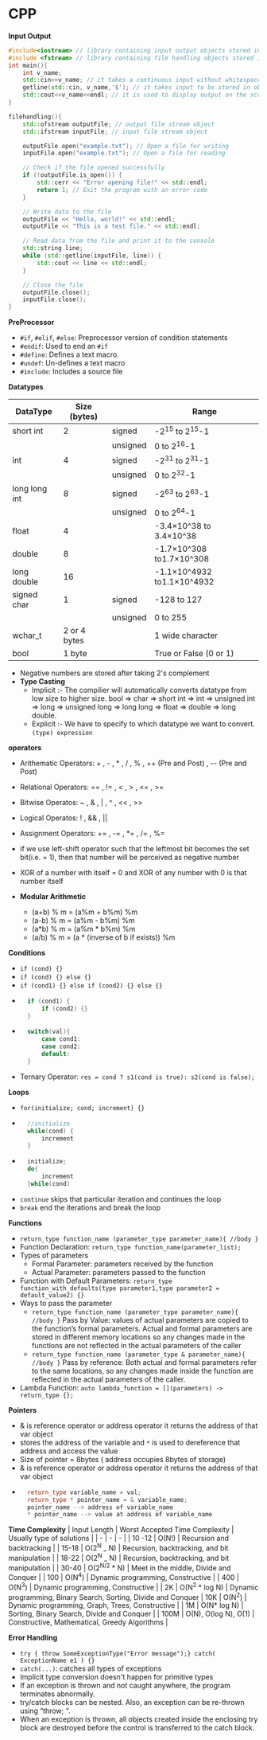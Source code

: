 # CPP

**Input Output**

```c++
#include<iostream> // library containing input output objects stored inside the namespace 'std'
#include <fstream> // library containing file handling objects stored inside the namespace 'std'
int main(){
    int v_name;
    std::cin>>v_name; // it takes a continuous input without whitespace, '\t', '\n'.
    getline(std::cin, v_name,'$'); // it takes input to be stored in object v_name and '$' acts as a custom delimeter.
    std::cout<<v_name<<endl; // it is used to display output on the screen, endl is used to move to next line
}

filehandling(){
    std::ofstream outputFile; // output file stream object
    std::ifstream inputFile; // input file stream object

    outputFile.open("example.txt"); // Open a file for writing
    inputFile.open("example.txt"); // Open a file for reading

    // Check if the file opened successfully
    if (!outputFile.is_open()) {
        std::cerr << "Error opening file!" << std::endl;
        return 1; // Exit the program with an error code
    }

    // Write data to the file
    outputFile << "Hello, world!" << std::endl;
    outputFile << "This is a test file." << std::endl;

    // Read data from the file and print it to the console
    std::string line;
    while (std::getline(inputFile, line)) {
        std::cout << line << std::endl;
    }

    // Close the file
    outputFile.close();
    inputFile.close();
}
```

**PreProcessor**

-   `#if`, `#elif`, `#else`: Preprocessor version of condition statements
-   `#endif`: Used to end an `#if`
-   `#define`: Defines a text macro.
-   `#undef`: Un-defines a text macro
-   `#include`: Includes a source file

**Datatypes**

| DataType      | Size (bytes) |          | Range                               |
| ------------- | ------------ | -------- | ----------------------------------- |
| short int     | 2            | signed   | -2<sup>15</sup> to 2<sup>15</sup>-1 |
|               |              | unsigned | 0 to 2<sup>16</sup>-1               |
| int           | 4            | signed   | -2<sup>31</sup> to 2<sup>31</sup>-1 |
|               |              | unsigned | 0 to 2<sup>32</sup>-1               |
| long long int | 8            | signed   | -2<sup>63</sup> to 2<sup>63</sup>-1 |
|               |              | unsigned | 0 to 2<sup>64</sup>-1               |
| float         | 4            |          | -3.4×10^38 to 3.4×10^38             |
| double        | 8            |          | -1.7×10^308 to1.7×10^308            |
| long double   | 16           |          | -1.1×10^4932 to1.1×10^4932          |
| signed char   | 1            | signed   | -128 to 127                         |
|               |              | unsigned | 0 to 255                            |
| wchar_t       | 2 or 4 bytes |          | 1 wide character                    |
| bool          | 1 byte       |          | True or False (0 or 1)              |

-   Negative numbers are stored after taking 2's complement
-   **Type Casting**
    -   Implicit :- The compilier will automatically converts datatype from low size to higher size. bool => char => short int => int => unsigned int => long => unsigned long => long long => float => double => long double.
    -   Explicit :- We have to specify to which datatype we want to convert. `(type) expression`

**operators**

-   Arithematic Operators: + , - , \* , / , % , ++ (Pre and Post) , -- (Pre and Post)
-   Relational Operators: == , != , < , > , <= , >=
-   Bitwise Operatos: ~ , & , | , ^ , << , >>
-   Logical Operatos: ! , && , ||
-   Assignment Operators: += , -= , \*= , /= , %=

-   if we use left-shift operator such that the leftmost bit becomes the set bit(i.e. = 1), then that number will be perceived as negative number
-   XOR of a number with itself = 0 and XOR of any number with 0 is that number itself
-   **Modular Arithmetic**
    -   (a+b) % m = (a%m + b%m) %m
    -   (a-b) % m = (a%m - b%m) %m
    -   (a*b) % m = (a%m * b%m) %m
    -   (a/b) % m = (a \* (inverse of b if exists)) %m

**Conditions**

-   `if (cond) {}`
-   `if (cond) {} else {}`
-   `if (cond1) {} else if (cond2) {} else {}`
-   ```cpp
      if (cond1) {
          if (cond2) {}
      }
    ```
-   ```c++
      switch(val){
          case cond1:
          case cond2:
          default:
      }
    ```
-   Ternary Operator: `res = cond ? s1(cond is true): s2(cond is false);`

**Loops**

-   `for(initialize; cond; increment) {}`
-   ```cpp
      //initialize
      while(cond) {
          increment
      }
    ```
-   ```cpp
      initialize;
      do{
          increment
      }while(cond)
    ```
-   `continue` skips that particular iteration and continues the loop
-   `break` end the iterations and break the loop

**Functions**

-   `return_type function_name (parameter_type parameter_name){ //body }`
-   Function Declaration: `return_type function_name(parameter_list);`
-   Types of parameters
    -   Formal Parameter: parameters received by the function
    -   Actual Parameter: parameters passed to the function
-   Function with Default Parameters: `return_type function_with_defaults(type parameter1,type parameter2 = default_value2) {}`
-   Ways to pass the parameter
    -   `return_type function_name (parameter_type parameter_name){ //body }`
        Pass by Value: values of actual parameters are copied to the function’s formal parameters. Actual and formal parameters are stored in different memory locations so any changes made in the functions are not reflected in the actual parameters of the caller
    -   `return_type function_name (parameter_type & parameter_name){ //body }`
        Pass by reference: Both actual and formal parameters refer to the same locations, so any changes made inside the function are reflected in the actual parameters of the caller.
-   Lambda Function: `auto lambda_function = [](parameters) -> return_type {};`

**Pointers**

-   & is reference operator or address operator it returns the address of that var object
-   stores the address of the variable and `*` is used to dereference that address and access the value
-   Size of pointer = 8bytes ( address occupies 8bytes of storage)
-   & is reference operator or address operator it returns the address of that var object
-   ```cpp
      return_type variable_name = val;
      return_type * pointer_name = & variable_name;
      pointer_name --> address of variable_name
      * pointer_name --> value at address of variable_name
    ```

**Time Complexity**
| Input Length | Worst Accepted Time Complexity | Usually type of solutions |
| - | - | - |
| 10 -12 | O(N!) | Recursion and backtracking |
| 15-18 | O(2<sup>N</sup> _ N) | Recursion, backtracking, and bit manipulation |
| 18-22 | O(2<sup>N</sup> _ N) | Recursion, backtracking, and bit manipulation |
| 30-40 | O(2<sup>N/2</sup> \* N) | Meet in the middle, Divide and Conquer |
| 100 | O(N<sup>4</sup>) | Dynamic programming, Constructive |
| 400 | O(N<sup>3</sup>) | Dynamic programming, Constructive |
| 2K | O(N<sup>2</sup> \* log N) | Dynamic programming, Binary Search, Sorting, Divide and Conquer
| 10K | O(N<sup>2</sup>) | Dynamic programming, Graph, Trees, Constructive |
| 1M | O(N\* log N) | Sorting, Binary Search, Divide and Conquer |
| 100M | O(N), O(log N), O(1) | Constructive, Mathematical, Greedy Algorithms |

**Error Handling**

-   `try { throw SomeExceptionType("Error message");} catch( ExceptionName e1 ) {} `
-   `catch(...)`: catches all types of exceptions
-   Implicit type conversion doesn't happen for primitive types
-   If an exception is thrown and not caught anywhere, the program terminates abnormally.
-   try/catch blocks can be nested. Also, an exception can be re-thrown using “throw; “.
-   When an exception is thrown, all objects created inside the enclosing try block are destroyed before the control is transferred to the catch block.
